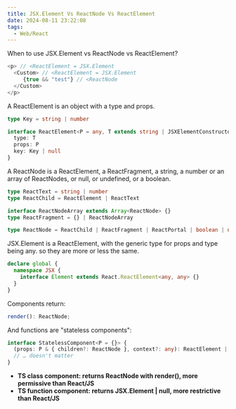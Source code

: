 ```yaml
---
title: JSX.Element Vs ReactNode Vs ReactElement
date: 2024-08-11 23:22:08
tags: 
  - Web/React
---
```


When to use JSX.Element vs ReactNode vs ReactElement?

```javascript
<p> // <ReactElement = JSX.Element
  <Custom> // <ReactElement = JSX.Element
     {true && "test"} // <ReactNode
  </Custom>
</p>
```

A ReactElement is an object with a type and props.

```typescript
type Key = string | number

interface ReactElement<P = any, T extends string | JSXElementConstructor<any> = string | JSXElementConstructor<any>> {
  type: T
  props: P
  key: Key | null
}
```

A ReactNode is a ReactElement, a ReactFragment, a string, a number or an array of ReactNodes, or null, or undefined, or a boolean.

```typescript
type ReactText = string | number
type ReactChild = ReactElement | ReactText

interface ReactNodeArray extends Array<ReactNode> {}
type ReactFragment = {} | ReactNodeArray

type ReactNode = ReactChild | ReactFragment | ReactPortal | boolean | null | undefined
```

JSX.Element is a ReactElement, with the generic type for props and type being any. so they are more or less the same.

```typescript
declare global {
  namespace JSX {
    interface Element extends React.ReactElement<any, any> {}
  }
}
```

Components return:

```typescript
render(): ReactNode;
```

And functions are "stateless components":

```typescript
interface StatelessComponent<P = {}> {
  (props: P & { children?: ReactNode }, context?: any): ReactElement | null
  // … doesn't matter
}
```

- **TS class component: returns ReactNode with render(), more permissive than React/JS**
- **TS function component: returns JSX.Element | null, more restrictive than React/JS**
